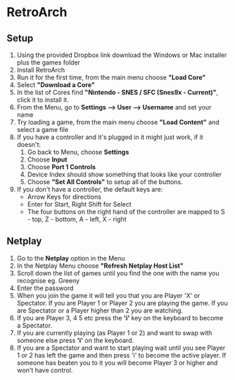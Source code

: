 # RetroArch 

## Setup

1. Using the provided Dropbox link download the Windows or Mac installer plus the games folder
2. Install RetroArch
3. Run it for the first time, from the main menu choose **"Load Core"**
4. Select **"Download a Core"**
5. In the list of Cores find **"Nintendo - SNES / SFC (Snes9x - Current)"**, click it to install it.
6. From the Menu, go to **Settings --> User --> Username** and set your name
7. Try loading a game, from the main menu choose **"Load Content"** and select a game file
8. If you have a controller and it's plugged in it might just work, if it doesn't:  
   1. Go back to Menu, choose **Settings**
   2. Choose **Input**
   3. Choose **Port 1 Controls**
   4. Device Index should show something that looks like your controller
   5. Choose **"Set All Controls"** to setup all of the buttons. 
9. If you don't have a controller, the default keys are:
   * Arrow Keys for directions
   * Enter for Start, Right Shift for Select
   * The four buttons on the right hand of the controller are mapped to S - top, Z - bottom, A - left, X - right
    
## Netplay

1. Go to the **Netplay** option in the Menu
2. In the Netplay Menu choose **"Refresh Netplay Host List"**
3. Scroll down the list of games until you find the one with the name you recognise eg. Greeny
4. Enter the password
5. When you join the game it will tell you that you are Player 'X' or Spectator. If you are Player 1 or Player 2 you are playing the game. If you are Spectator or a Player higher than 2 you are watching. 
6. If you are Player 3, 4 5 etc press the **'i'** key on the keyboard to become a Spectator.
7. If you are currently playing (as Player 1 or 2) and want to swap with someone else press **'i'** on the keyboard.
8. If you are a Spectator and want to start playing wait until you see Player 1 or 2 has left the game and then press 'i' to become the active player. If someone has beaten you to it you will become Player 3 or higher and won't have control.

